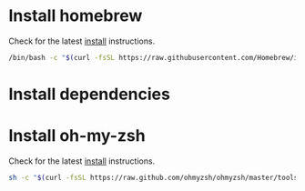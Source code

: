 # Install homebrew

Check for the latest [install](https://brew.sh) instructions.

```sh
/bin/bash -c "$(curl -fsSL https://raw.githubusercontent.com/Homebrew/install/HEAD/install.sh)"
```

# Install dependencies

# Install oh-my-zsh

Check for the latest [install](https://ohmyz.sh) instructions.

```sh
sh -c "$(curl -fsSL https://raw.github.com/ohmyzsh/ohmyzsh/master/tools/install.sh)"
```
